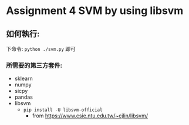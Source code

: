 # Assignment 4 SVM by using libsvm

## 如何執行:

下命令: ```python ./svm.py``` 即可

### 所需要的第三方套件:

- sklearn
- numpy 
- sicpy
- pandas 
- libsvm 
  - ```pip install -U libsvm-official```
      - from https://www.csie.ntu.edu.tw/~cjlin/libsvm/
